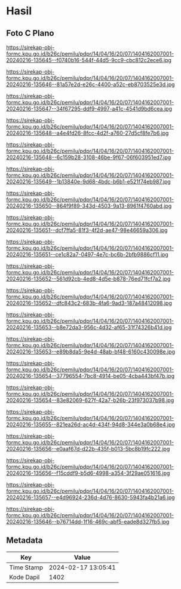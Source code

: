 # Hasil

## Foto C Plano

https://sirekap-obj-formc.kpu.go.id/b26c/pemilu/pdpr/14/04/16/20/07/1404162007001-20240216-135645--f0740b16-544f-44d5-9cc9-cbc812c2ece6.jpg

https://sirekap-obj-formc.kpu.go.id/b26c/pemilu/pdpr/14/04/16/20/07/1404162007001-20240216-135646--81a57e2d-e26c-4400-a52c-eb8703525e3d.jpg

https://sirekap-obj-formc.kpu.go.id/b26c/pemilu/pdpr/14/04/16/20/07/1404162007001-20240216-135647--34f67295-ddf9-4997-a41c-4541d9bd6cea.jpg

https://sirekap-obj-formc.kpu.go.id/b26c/pemilu/pdpr/14/04/16/20/07/1404162007001-20240216-135648--a4e4fd26-8fcc-4d2f-a760-27d5cf8fe7b6.jpg

https://sirekap-obj-formc.kpu.go.id/b26c/pemilu/pdpr/14/04/16/20/07/1404162007001-20240216-135648--6c159b28-3108-46be-9f67-06f603951ed7.jpg

https://sirekap-obj-formc.kpu.go.id/b26c/pemilu/pdpr/14/04/16/20/07/1404162007001-20240216-135649--1b13840e-9d68-4bdc-b6b1-e521f74eb987.jpg

https://sirekap-obj-formc.kpu.go.id/b26c/pemilu/pdpr/14/04/16/20/07/1404162007001-20240216-135650--864f9f89-343d-4503-9a13-8961f4760abd.jpg

https://sirekap-obj-formc.kpu.go.id/b26c/pemilu/pdpr/14/04/16/20/07/1404162007001-20240216-135651--dcf7ffa5-81f3-4f2d-ae47-98e46659a306.jpg

https://sirekap-obj-formc.kpu.go.id/b26c/pemilu/pdpr/14/04/16/20/07/1404162007001-20240216-135651--ce1c82a7-0497-4e7c-bc6b-2bfb9886cf11.jpg

https://sirekap-obj-formc.kpu.go.id/b26c/pemilu/pdpr/14/04/16/20/07/1404162007001-20240216-135652--561d92cb-4ed8-4d5e-b878-76ed71fcf7a2.jpg

https://sirekap-obj-formc.kpu.go.id/b26c/pemilu/pdpr/14/04/16/20/07/1404162007001-20240216-135652--dfc843c2-683b-4fa6-9ad3-187a48412098.jpg

https://sirekap-obj-formc.kpu.go.id/b26c/pemilu/pdpr/14/04/16/20/07/1404162007001-20240216-135653--b8e72da3-956c-4d32-af65-31f74326b41d.jpg

https://sirekap-obj-formc.kpu.go.id/b26c/pemilu/pdpr/14/04/16/20/07/1404162007001-20240216-135653--e89b8da5-9e4d-48ab-bf48-6160c430098e.jpg

https://sirekap-obj-formc.kpu.go.id/b26c/pemilu/pdpr/14/04/16/20/07/1404162007001-20240216-135654--37796554-7bc8-4914-be05-4cba443bf47b.jpg

https://sirekap-obj-formc.kpu.go.id/b26c/pemilu/pdpr/14/04/16/20/07/1404162007001-20240216-135654--83e82069-627f-42a7-b26b-23f973037b98.jpg

https://sirekap-obj-formc.kpu.go.id/b26c/pemilu/pdpr/14/04/16/20/07/1404162007001-20240216-135655--821ea26d-ac4d-434f-94d8-344e3a0b68e4.jpg

https://sirekap-obj-formc.kpu.go.id/b26c/pemilu/pdpr/14/04/16/20/07/1404162007001-20240216-135656--e0aaf67d-d22b-435f-b013-5bc8b19fc222.jpg

https://sirekap-obj-formc.kpu.go.id/b26c/pemilu/pdpr/14/04/16/20/07/1404162007001-20240216-135656--f15cddf9-b5d6-4998-a354-3f29ae051616.jpg

https://sirekap-obj-formc.kpu.go.id/b26c/pemilu/pdpr/14/04/16/20/07/1404162007001-20240216-135657--e4d96924-236d-4d76-8630-5943fa4b21a6.jpg

https://sirekap-obj-formc.kpu.go.id/b26c/pemilu/pdpr/14/04/16/20/07/1404162007001-20240216-135646--b76714dd-1f16-469c-abf5-eade8d327fb5.jpg


## Metadata

| Key        | Value               |
| ---------- | ------------------- |
| Time Stamp | 2024-02-17 13:05:41 |
| Kode Dapil | 1402                |



